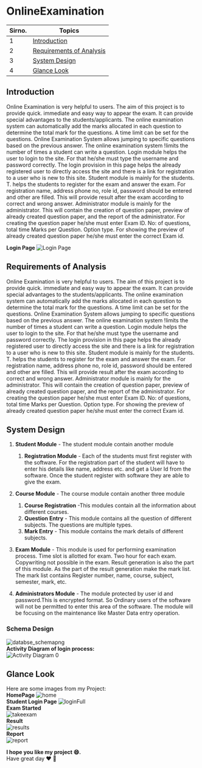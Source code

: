 # OnlineExamination
Sirno. | Topics
--- | --- 
1 | [Introduction](https://github.com/rathodloki/onlineExamination#Introduction)
2 | [Requirements of Analysis](https://github.com/rathodloki/onlineExamination#Requirements-of-Analysis)
3 | [System Design](https://github.com/rathodloki/onlineExamination#System-Design)
4 | [Glance Look](https://github.com/rathodloki/onlineExamination#Glance-Look)

## Introduction
<p>Online Examination is very helpful to users. The aim of this project is to provide quick. immediate and easy way to appear the exam. It can provide special advantages to the students/applicants. The online examination system can automatically add the marks allocated in each question to determine the total mark for the questions. A time limit can be set for the questions. Online Examination System allows jumping to specific questions based on the previous answer. The online examination system !limits the number of times a student can write a question. Login module helps the user to login to the site. For that he/she must type the username and password correctly. The login provision in this page helps the already registered user to directly access the site and there is a link for registration to a user who is new to this site. Student module is mainly for the students. T. helps the students to register for the exam and answer the exam. For registration name, address phone no, role id, password should be entered and other are filled. This will provide result after the exam according to correct and wrong answer. Administrator module is mainly for the administrator. This will contain the creation of question paper, preview of already created question paper, and the report of the administrator. For creating the question paper he/she must enter Exam ID. No: of questions, total time Marks per Question. Option type. For showing the preview of already created question paper he/she must enter the correct Exam id.</p>

**Login Page**
![Login Page](https://user-images.githubusercontent.com/67568211/116813192-3d6a5e00-ab70-11eb-9493-738c2bb6fb8f.PNG)

## Requirements of Analysis
<p>Online Examination is very helpful to users. The aim of this project is to provide quick. immediate and easy way to appear the exam. It can provide special advantages to the students/applicants. The online examination system can automatically add the marks allocated in each question to determine the total mark for the questions. A time limit can be set for the questions. Online Examination System allows jumping to specific questions based on the previous answer. The online examination system !limits the number of times a student can write a question. Login module helps the user to login to the site. For that he/she must type the username and password correctly. The login provision in this page helps the already registered user to directly access the site and there is a link for registration to a user who is new to this site. Student module is mainly for the students. T. helps the students to register for the exam and answer the exam. For registration name, address phone no, role id, password should be entered and other are filled. This will provide result after the exam according to correct and wrong answer. Administrator module is mainly for the administrator. This will contain the creation of question paper, preview of already created question paper, and the report of the administrator. For creating the question paper he/she must enter Exam ID. No: of questions, total time Marks per Question. Option type. For showing the preview of already created question paper he/she must enter the correct Exam id. </p>

## System Design
1. **Student Module** - The student module contain another module
    1. **Registration Module** - Each of the students must first register  with the software. For the registration part of the student will have to enter his details like name, address etc. and get a User Id from the software. Once the student register with software they are able to give the exam.
2. **Course Module** - The course module contain another three module
    1. **Course Registration** -This modules contain all the information about different courses. 
    1. **Question Entry** - This module contains all the question   of different subjects. The questions are multiple types. 
    1. **Mark Entry** - This module contains the mark details of different subjects.

3. **Exam Module** - This module is used for performing examination process. Time  slot is allotted for exam. Two hour for each exam. Copywriting not possible in    the exam. Result generation is also the part of this module. As the part of the result generation make the mark list. The mark list contains Register number, name, course, subject, semester, mark, etc.
4. **Administrators Module** - The module protected by user id and password.This is encrypted format. So Ordinary users of the software will not be permitted to enter this area of the software. The module will be focusing on the maintenance like Master Data entry operation. 

### Schema Design
![databse_schemapng](https://user-images.githubusercontent.com/67568211/116812783-2aef2500-ab6e-11eb-8c36-130ab6b23a85.png)
<br>**Activity Diagram of login process:**<br>
![Activity Diagram 0](https://user-images.githubusercontent.com/67568211/116812974-20815b00-ab6f-11eb-89c4-cf6ef46bbeb7.png)

## Glance Look
Here are some images from my Project:
<br>**HomePage**
![home](https://user-images.githubusercontent.com/67568211/116813277-b10c6b00-ab70-11eb-9e76-0ef35bb979ce.PNG)
<br>**Student Login Page**
![loginFull](https://user-images.githubusercontent.com/67568211/116813254-9639f680-ab70-11eb-983a-8db19bb70e41.PNG)
<br>**Exam Started**<br>
![takeexam](https://user-images.githubusercontent.com/67568211/116813318-db5e2880-ab70-11eb-965e-09956df620be.PNG)
<br>**Result**<br>
![results](https://user-images.githubusercontent.com/67568211/116813343-fa5cba80-ab70-11eb-8202-b8b33c87f138.PNG)
<br>**Report**<br>
![report](https://user-images.githubusercontent.com/67568211/116813803-51638f00-ab73-11eb-802d-ab93d672fa86.png)

**I hope you like my project :smile:.**<br>
Have great day :heart: :wave:
